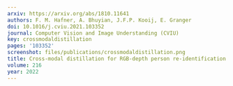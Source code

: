 ```yaml
---
arxiv: https://arxiv.org/abs/1810.11641
authors: F. M. Hafner, A. Bhuyian, J.F.P. Kooij, E. Granger
doi: 10.1016/j.cviu.2021.103352
journal: Computer Vision and Image Understanding (CVIU)
key: crossmodaldistillation
pages: '103352'
screenshot: files/publications/crossmodaldistillation.png
title: Cross-modal distillation for RGB-depth person re-identification
volume: 216
year: 2022
---
```


